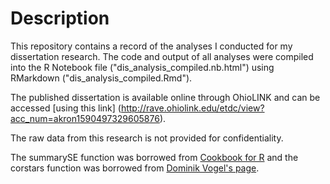# Description

This repository contains a record of the analyses I conducted for my dissertation research. The code and output of all analyses were compiled into the R Notebook file ("dis_analysis_compiled.nb.html") using RMarkdown ("dis_analysis_compiled.Rmd").

The published dissertation is available online through OhioLINK and can be accessed [using this link] (http://rave.ohiolink.edu/etdc/view?acc_num=akron1590497329605876).

The raw data from this research is not provided for confidentiality.

The summarySE function was borrowed from [Cookbook for R](http://www.cookbook-r.com/Manipulating_data/Summarizing_data/) and the corstars function was borrowed from [Dominik Vogel's page](https://github.com/DominikVogel/vogelR/).

